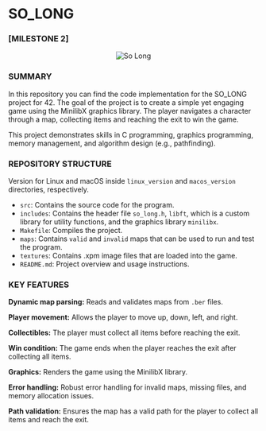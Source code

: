 # SO_LONG

### [MILESTONE 2]

<p align="center">
  <img src="https://github.com/ricvrdv/so_long/blob/main/so_long.gif" alt="So Long">
</p>


### SUMMARY
In this repository you can find the code implementation for the SO_LONG project for 42. The goal of the project is to create a simple yet engaging game using the MinilibX graphics library. The player navigates a character through a map, collecting items and reaching the exit to win the game.

This project demonstrates skills in C programming, graphics programming, memory management, and algorithm design (e.g., pathfinding).

### REPOSITORY STRUCTURE
Version for Linux and macOS inside `linux_version` and `macos_version` directories, respectively.
- `src`: Contains the source code for the program.
- `includes`: Contains the header file `so_long.h`, `libft`, which is a custom library for utility functions, and the graphics library `minilibx`.
- `Makefile`: Compiles the project.
- `maps`: Contains `valid` and `invalid` maps that can be used to run and test the program.
- `textures`: Contains .xpm image files that are loaded into the game.
- `README.md`: Project overview and usage instructions.

### KEY FEATURES
**Dynamic map parsing:** Reads and validates maps from `.ber` files.

**Player movement:** Allows the player to move up, down, left, and right.

**Collectibles:** The player must collect all items before reaching the exit.

**Win condition:** The game ends when the player reaches the exit after collecting all items.

**Graphics:** Renders the game using the MinilibX library.

**Error handling:** Robust error handling for invalid maps, missing files, and memory allocation issues.

**Path validation:** Ensures the map has a valid path for the player to collect all items and reach the exit.

